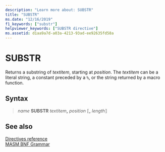 ```yaml
---
description: "Learn more about: SUBSTR"
title: "SUBSTR"
ms.date: "12/16/2019"
f1_keywords: ["substr"]
helpviewer_keywords: ["SUBSTR directive"]
ms.assetid: d1aa9a7d-a03a-4213-93ad-ee92635fd58a
---
```

# SUBSTR

Returns a substring of *textitem*, starting at *position*. The *textitem* can be a literal string, a constant preceded by a `%`, or the string returned by a macro function.

## Syntax

> *name* **SUBSTR** *textitem*__,__ *position* ⟦__,__ *length*⟧

## See also

[Directives reference](directives-reference.md)\
[MASM BNF Grammar](masm-bnf-grammar.md)

